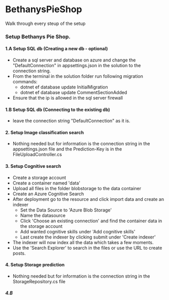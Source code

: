 # BethanysPieShop
Walk through every steup of the setup

### Setup Bethanys Pie Shop.

#### 1.A Setup SQL db (Creating a new db - optional)
- Create a sql server and database on azure and change the "DefaultConnection" in appsettings.json in the solution to the connection string.
- From the terminal in the solution folder run following migration commands:  
  - dotnet ef database update InitialMigration
  - dotnet ef database update CommentSectionAdded 
- Ensure that the ip is allowed in the sql server firewall

#### 1.B Setup SQL db (Connecting to the existing db)
- leave the connection string "DefaultConnection" as it is.


#### 2. Setup Image classification search
- Nothing needed but for information is the connection string in the appsettings.json file and the Prediction-Key is in the FileUploadController.cs

#### 3. Setup Cognitive search
- Create a storage account
- Create a container named 'data'
- Upload all files in the folder blobstorage to the data container
- Create an Azure Cognitive Search
- After deployment go to the resource and click import data and create an indexer
  - Set the Data Source to 'Azure Blob Storage'
  - Name the datasource 
  - Click 'Choose an existing connection' and find the container data in the storage account
  - Add wanted cognitive skills under 'Add cognitive skills'
  - Last create the indexer by clicking submit under 'Create indexer'
- The indexer will now index all the data which takes a few moments.
- Use the 'Search Explorer' to search in the files or use the URL to create posts.


#### 4. Setup Storage prediction
- Nothing needed but for information is the connection string in the StorageRepository.cs file
##### 4.B 


